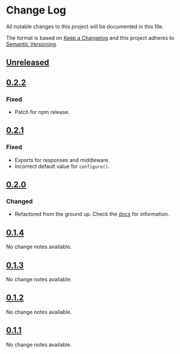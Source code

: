 # Change Log
All notable changes to this project will be documented in this file.

The format is based on [Keep a Changelog](http://keepachangelog.com/) 
and this project adheres to [Semantic Versioning](http://semver.org/).

## [Unreleased]
## [0.2.2]
### Fixed
- Patch for npm release.

## [0.2.1]
### Fixed
- Exports for responses and middleware.
- Incorrect default value for `configure()`.

## [0.2.0]
### Changed
- Refactored from the ground up. Check the [docs](https://ghastly.js.org) for information.

## [0.1.4]
No change notes available.

## [0.1.3]
No change notes available.

## [0.1.2]
No change notes available.

## [0.1.1]
No change notes available.

[Unreleased]: https://github.com/hkwu/ghastly/compare/v0.2.2...HEAD
[0.2.2]: https://github.com/hkwu/ghastly/compare/v0.2.1...v0.2.2
[0.2.1]: https://github.com/hkwu/ghastly/compare/v0.2.0...v0.2.1
[0.2.0]: https://github.com/hkwu/ghastly/compare/v0.1.4...v0.2.0
[0.1.4]: https://github.com/hkwu/ghastly/compare/v0.1.3...v0.1.4
[0.1.3]: https://github.com/hkwu/ghastly/compare/v0.1.2...v0.1.3
[0.1.2]: https://github.com/hkwu/ghastly/compare/v0.1.1...v0.1.2
[0.1.1]: https://github.com/hkwu/ghastly/compare/v0.1.0...v0.1.1

